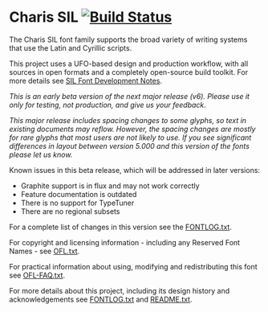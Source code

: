 # Charis SIL [![Build Status](http://build.palaso.org/app/rest/builds/buildType:Fonts_Charis/statusIcon)](http://build.palaso.org/viewType.html?buildTypeId=Fonts_Charis&guest=1)

The Charis SIL font family supports the broad variety of writing systems that use the Latin and Cyrillic scripts.

This project uses a UFO-based design and production workflow, with all sources in open formats and a completely open-source build toolkit. For more details see [SIL Font Development Notes](https://silnrsi.github.io/silfontdev/en-US/Introduction.html).

_This is an early beta version of the next major release (v6). Please use it only for testing, not production, and give us your feedback._

_This major release includes spacing changes to some glyphs, so text in existing documents may reflow. However, the spacing changes are mostly for rare glyphs that most users are not likely to use. If you see significant differences in layout between version 5.000 and this version of the fonts please let us know._

Known issues in this beta release, which will be addressed in later versions:

- Graphite support is in flux and may not work correctly
- Feature documentation is outdated
- There is no support for TypeTuner
- There are no regional subsets

For a complete list of changes in this version see the [FONTLOG.txt](FONTLOG.txt).

For copyright and licensing information - including any Reserved Font Names - see [OFL.txt](OFL.txt).

For practical information about using, modifying and redistributing this font see [OFL-FAQ.txt](OFL-FAQ.txt).

For more details about this project, including its design history and acknowledgements see [FONTLOG.txt](FONTLOG.txt) and [README.txt](README.txt).
